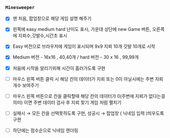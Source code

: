 ### `Minesweeper`

- [x] 맨 처음, 팝업창으로 해당 게임 설명 해주기

- [x] 왼쪽에 easy medium hard 난이도 표시, 가운데 상단에 new Game 버튼, 오른쪽에 지뢰수,깃발수,시간초 표시

- [x] Easy 버전으로 브라우저에 게임이 표시되며 9x9 지뢰 10개 깃발 10개로 시작

- [x] Medium 버전 - 16x16 , 40,40개 / hard 버전 - 30 x 16 , 99,99개

- [x] 처음에 시작을 알리기위해 시간이 흘러가도록 구현

- [ ] 마우스 왼쪽 버튼 클릭 시 해당 칸의 데이터가 지뢰 또는 0이 아닐시에는 주변 지뢰 개수 보여주기

- [ ] 마우스 왼쪽 버튼으로 칸을 클릭할때 해당 칸의 데이터가 0(주변에 지뢰가 없다는걸 의미) 이면 주변 데이터 검사 후 지뢰 찾기 게임 처럼 펼치기

- [ ] 실패시 → 모든 칸을 선택못하도록 구현, 성공시 → 팝업창 ( 닉네임 입력 )띄우도록 구현

- [ ] 하단에는 점수순으로 닉네임 렌더링
